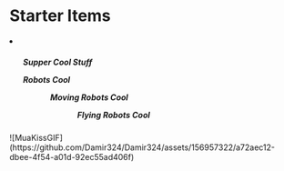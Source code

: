 <h1>Starter Items</h1>
<li>
  <h5>
  <ul>Supper Cool Stuff </ul>
  <ul>Robots Cool<ul>
  <ul>Moving Robots Cool<ul>
  <ul>Flying Robots Cool<ul>
  </h5>
</li>
![MuaKissGIF](https://github.com/Damir324/Damir324/assets/156957322/a72aec12-dbee-4f54-a01d-92ec55ad406f)
